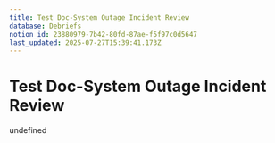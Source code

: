 ```yaml
---
title: Test Doc-System Outage Incident Review
database: Debriefs
notion_id: 23880979-7b42-80fd-87ae-f5f97c0d5647
last_updated: 2025-07-27T15:39:41.173Z
---
```


# Test Doc-System Outage Incident Review

undefined